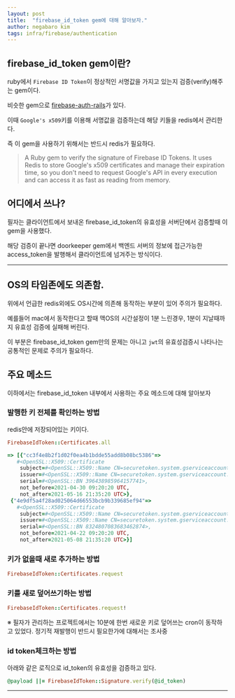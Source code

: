```yaml
---
layout: post
title:  "firebase_id_token gem에 대해 알아보자."
author: negabaro kim
tags: infra/firebase/authentication
---
```


## firebase_id_token gem이란?

ruby에서 `Firebase ID Token`이 정상적인 서명값을 가지고 있는지 검증(verify)해주는 gem이다.

비슷한 gem으로 [firebase-auth-rails]가 있다.

이때 `Google's x509`키를 이용해 서명값을 검증하는데 해당 키들을 redis에서 관리한다.

즉 이 gem을 사용하기 위해서는 반드시 redis가 필요하다.

> A Ruby gem to verify the signature of Firebase ID Tokens. It uses Redis to store Google's x509 certificates and manage their expiration time, so you don't need to request Google's API in every execution and can access it as fast as reading from memory.


## 어디에서 쓰나?

필자는 클라이언트에서 보내온 firebase_id_token의 유효성을 서버단에서 검증할때 이 gem을 사용했다.

해당 검증이 끝나면 doorkeeper gem에서 백엔드 서버의 정보에 접근가능한 access_token을 발행해서 클라이언트에 넘겨주는 방식이다.

---


## OS의 타임존에도 의존함.

위에서 언급한 redis외에도 OS시간에 의존해 동작하는 부분이 있어 주의가 필요하다.

예를들어 mac에서 동작한다고 할때 맥OS의 시간설정이 1분 느린경우, 1분이 지날때까지 유효성 검증에 실패해 버린다.

이 부분은 firebase_id_token gem만의 문제는 아니고 `jwt`의 유효성검증시 나타나는 공통적인 문제로 주의가 필요하다.


## 주요 메소드


이하에서는 firebase_id_token 내부에서 사용하는 주요 메소드에 대해 알아보자


### 발행한 키 전체를 확인하는 방법

redis안에 저장되어있는 키이다.

```ruby
FirebaseIdToken::Certificates.all
```


```ruby
=> [{"cc3f4e8b2f1d02f0ea4b1bdde55add8b08bc5386"=>
   #<OpenSSL::X509::Certificate
    subject=#<OpenSSL::X509::Name CN=securetoken.system.gserviceaccount.com>,
    issuer=#<OpenSSL::X509::Name CN=securetoken.system.gserviceaccount.com>,
    serial=#<OpenSSL::BN 396438985964157741>,
    not_before=2021-04-30 09:20:20 UTC,
    not_after=2021-05-16 21:35:20 UTC>},
 {"4e9df5a4f28ad025064d66553bcb9b339685ef94"=>
   #<OpenSSL::X509::Certificate
    subject=#<OpenSSL::X509::Name CN=securetoken.system.gserviceaccount.com>,
    issuer=#<OpenSSL::X509::Name CN=securetoken.system.gserviceaccount.com>,
    serial=#<OpenSSL::BN 8324807083683462874>,
    not_before=2021-04-22 09:20:20 UTC,
    not_after=2021-05-08 21:35:20 UTC>}]
```

### 키가 없을때 새로 추가하는 방법

```ruby
FirebaseIdToken::Certificates.request
```


### 키를 새로 덮어쓰기하는 방법 

```ruby
FirebaseIdToken::Certificates.request!
```


※ 필자가 관리하는 프로젝트에서는 10분에 한번 새로운 키로 덮어쓰는 cron이 동작하고 있었다.
정기적 재발행이 반드시 필요한가에 대해서는 조사중



### id token체크하는 방법

아래와 같은 로직으로 id_token의 유효성을 검증하고 있다.

```ruby
@payload ||= FirebaseIdToken::Signature.verify(@id_token)
```



---
[firebase-auth-rails]: https://github.com/penguinwokrs/firebase-auth-rails/blob/master/lib/firebase/auth/authenticable.rb
[FirebaseIdToken::Signature.verify-README]: https://inch-ci.org/github/fschuindt/firebase_id_token/revision/4ac7c1d9/code_object/11893411?branch=master
[firebase_id_token-signature]: https://github.com/fschuindt/firebase_id_token/blob/master/lib/firebase_id_token/signature.rb
